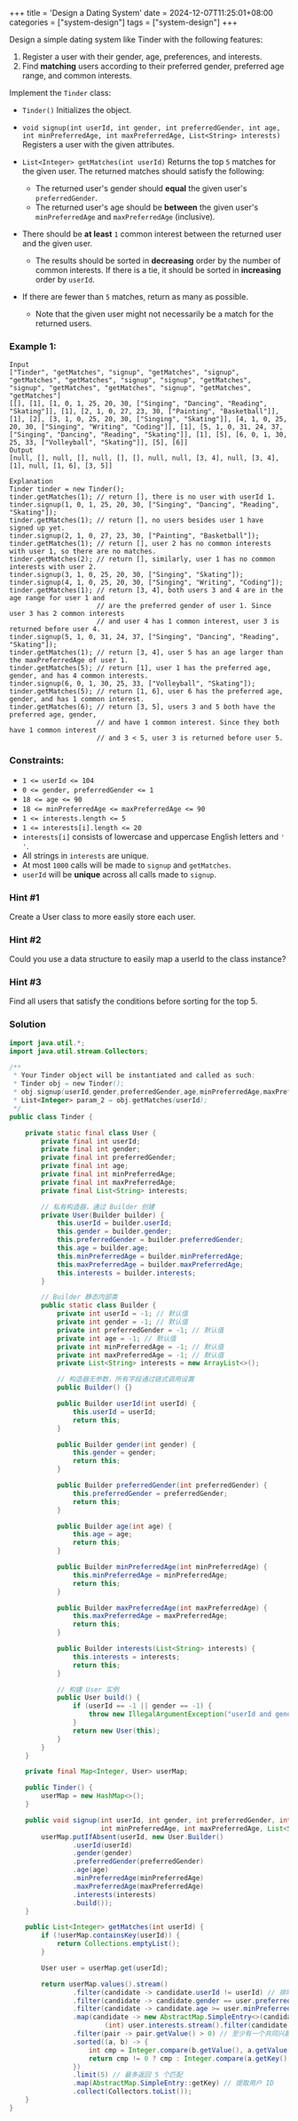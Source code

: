 +++
title = 'Design a Dating System'
date = 2024-12-07T11:25:01+08:00
categories = ["system-design"]
tags = ["system-design"]
+++

Design a simple dating system like Tinder with the following features:

1. Register a user with their gender, age, preferences, and interests.
2. Find **matching** users according to their preferred gender, preferred age range, and common interests.

Implement the `Tinder` class:

- `Tinder()` Initializes the object.

- `void signup(int userId, int gender, int preferredGender, int age, int minPreferredAge, int maxPreferredAge, List<String> interests)` Registers a user with the given attributes.

- `List<Integer> getMatches(int userId)` Returns the top `5` matches for the given user. The returned matches should satisfy the following:
  - The returned user's gender should **equal** the given user's `preferredGender`.
  - The returned user's age should be **between** the given user's `minPreferredAge` and `maxPreferredAge` (inclusive).
- There should be **at least** `1` common interest between the returned user and the given user.
  - The results should be sorted in **decreasing** order by the number of common interests. If there is a tie, it should be sorted in **increasing** order by `userId`.
- If there are fewer than `5` matches, return as many as possible.
  - Note that the given user might not necessarily be a match for the returned users.

 

### Example 1:

```
Input
["Tinder", "getMatches", "signup", "getMatches", "signup", "getMatches", "getMatches", "signup", "signup", "getMatches", "signup", "getMatches", "getMatches", "signup", "getMatches", "getMatches"]
[[], [1], [1, 0, 1, 25, 20, 30, ["Singing", "Dancing", "Reading", "Skating"]], [1], [2, 1, 0, 27, 23, 30, ["Painting", "Basketball"]], [1], [2], [3, 1, 0, 25, 20, 30, ["Singing", "Skating"]], [4, 1, 0, 25, 20, 30, ["Singing", "Writing", "Coding"]], [1], [5, 1, 0, 31, 24, 37, ["Singing", "Dancing", "Reading", "Skating"]], [1], [5], [6, 0, 1, 30, 25, 33, ["Volleyball", "Skating"]], [5], [6]]
Output
[null, [], null, [], null, [], [], null, null, [3, 4], null, [3, 4], [1], null, [1, 6], [3, 5]]

Explanation
Tinder tinder = new Tinder();
tinder.getMatches(1); // return [], there is no user with userId 1.
tinder.signup(1, 0, 1, 25, 20, 30, ["Singing", "Dancing", "Reading", "Skating"]);
tinder.getMatches(1); // return [], no users besides user 1 have signed up yet.
tinder.signup(2, 1, 0, 27, 23, 30, ["Painting", "Basketball"]);
tinder.getMatches(1); // return [], user 2 has no common interests with user 1, so there are no matches.
tinder.getMatches(2); // return [], similarly, user 1 has no common interests with user 2.
tinder.signup(3, 1, 0, 25, 20, 30, ["Singing", "Skating"]);
tinder.signup(4, 1, 0, 25, 20, 30, ["Singing", "Writing", "Coding"]);
tinder.getMatches(1); // return [3, 4], both users 3 and 4 are in the age range for user 1 and
                      // are the preferred gender of user 1. Since user 3 has 2 common interests
                      // and user 4 has 1 common interest, user 3 is returned before user 4.
tinder.signup(5, 1, 0, 31, 24, 37, ["Singing", "Dancing", "Reading", "Skating"]);
tinder.getMatches(1); // return [3, 4], user 5 has an age larger than the maxPreferredAge of user 1.
tinder.getMatches(5); // return [1], user 1 has the preferred age, gender, and has 4 common interests.
tinder.signup(6, 0, 1, 30, 25, 33, ["Volleyball", "Skating"]);
tinder.getMatches(5); // return [1, 6], user 6 has the preferred age, gender, and has 1 common interest.
tinder.getMatches(6); // return [3, 5], users 3 and 5 both have the preferred age, gender,
                      // and have 1 common interest. Since they both have 1 common interest
                      // and 3 < 5, user 3 is returned before user 5.
```

 

### Constraints:

- `1 <= userId <= 104`
- `0 <= gender, preferredGender <= 1`
- `18 <= age <= 90`
- `18 <= minPreferredAge <= maxPreferredAge <= 90`
- `1 <= interests.length <= 5`
- `1 <= interests[i].length <= 20`
- `interests[i]` consists of lowercase and uppercase English letters and `' '`.
- All strings in `interests` are unique.
- At most `1000` calls will be made to `signup` and `getMatches`.
- `userId` will be **unique** across all calls made to `signup`.



### Hint #1

Create a User class to more easily store each user.



### Hint #2

Could you use a data structure to easily map a userId to the class instance?



### Hint #3

Find all users that satisfy the conditions before sorting for the top 5.



### Solution

```java
import java.util.*;
import java.util.stream.Collectors;

/**
 * Your Tinder object will be instantiated and called as such:
 * Tinder obj = new Tinder();
 * obj.signup(userId,gender,preferredGender,age,minPreferredAge,maxPreferredAge,interests);
 * List<Integer> param_2 = obj.getMatches(userId);
 */
public class Tinder {

    private static final class User {
        private final int userId;
        private final int gender;
        private final int preferredGender;
        private final int age;
        private final int minPreferredAge;
        private final int maxPreferredAge;
        private final List<String> interests;

        // 私有构造器，通过 Builder 创建
        private User(Builder builder) {
            this.userId = builder.userId;
            this.gender = builder.gender;
            this.preferredGender = builder.preferredGender;
            this.age = builder.age;
            this.minPreferredAge = builder.minPreferredAge;
            this.maxPreferredAge = builder.maxPreferredAge;
            this.interests = builder.interests;
        }

        // Builder 静态内部类
        public static class Builder {
            private int userId = -1; // 默认值
            private int gender = -1; // 默认值
            private int preferredGender = -1; // 默认值
            private int age = -1; // 默认值
            private int minPreferredAge = -1; // 默认值
            private int maxPreferredAge = -1; // 默认值
            private List<String> interests = new ArrayList<>();

            // 构造器无参数，所有字段通过链式调用设置
            public Builder() {}

            public Builder userId(int userId) {
                this.userId = userId;
                return this;
            }

            public Builder gender(int gender) {
                this.gender = gender;
                return this;
            }

            public Builder preferredGender(int preferredGender) {
                this.preferredGender = preferredGender;
                return this;
            }

            public Builder age(int age) {
                this.age = age;
                return this;
            }

            public Builder minPreferredAge(int minPreferredAge) {
                this.minPreferredAge = minPreferredAge;
                return this;
            }

            public Builder maxPreferredAge(int maxPreferredAge) {
                this.maxPreferredAge = maxPreferredAge;
                return this;
            }

            public Builder interests(List<String> interests) {
                this.interests = interests;
                return this;
            }

            // 构建 User 实例
            public User build() {
                if (userId == -1 || gender == -1) {
                    throw new IllegalArgumentException("userId and gender are required");
                }
                return new User(this);
            }
        }
    }

    private final Map<Integer, User> userMap;

    public Tinder() {
        userMap = new HashMap<>();
    }

    public void signup(int userId, int gender, int preferredGender, int age,
                       int minPreferredAge, int maxPreferredAge, List<String> interests) {
        userMap.putIfAbsent(userId, new User.Builder()
                .userId(userId)
                .gender(gender)
                .preferredGender(preferredGender)
                .age(age)
                .minPreferredAge(minPreferredAge)
                .maxPreferredAge(maxPreferredAge)
                .interests(interests)
                .build());
    }

    public List<Integer> getMatches(int userId) {
        if (!userMap.containsKey(userId)) {
            return Collections.emptyList();
        }

        User user = userMap.get(userId);

        return userMap.values().stream()
                .filter(candidate -> candidate.userId != userId) // 排除自己
                .filter(candidate -> candidate.gender == user.preferredGender) // 性别匹配
                .filter(candidate -> candidate.age >= user.minPreferredAge && candidate.age <= user.maxPreferredAge) // 年龄匹配
                .map(candidate -> new AbstractMap.SimpleEntry<>(candidate.userId,
                        (int) user.interests.stream().filter(candidate.interests::contains).count())) // 统计共同兴趣数量
                .filter(pair -> pair.getValue() > 0) // 至少有一个共同兴趣
                .sorted((a, b) -> {
                    int cmp = Integer.compare(b.getValue(), a.getValue());
                    return cmp != 0 ? cmp : Integer.compare(a.getKey(), b.getKey());
                })
                .limit(5) // 最多返回 5 个匹配
                .map(AbstractMap.SimpleEntry::getKey) // 提取用户 ID
                .collect(Collectors.toList());
    }
}
```


